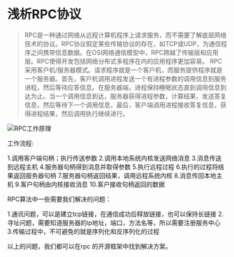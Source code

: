 # 浅析RPC协议

> RPC是一种通过网络从远程计算机程序上请求服务，而不需要了解底层网络技术的协议。RPC协议假定某些传输协议的存在，如TCP或UDP，为通信程序之间携带信息数据。在OSI网络通信模型中，RPC跨越了传输层和应用层。RPC使得开发包括网络分布式多程序在内的应用程序更加容易。 
RPC采用客户机/服务器模式。请求程序就是一个客户机，而服务提供程序就是一个服务器。首先，客户机调用进程发送一个有进程参数的调用信息到服务进程，然后等待应答信息。在服务器端，进程保持睡眠状态直到调用信息到达为止。当一个调用信息到达，服务器获得进程参数，计算结果，发送答复信息，然后等待下一个调用信息，最后，客户端调用进程接收答复信息，获得进程结果，然后调用执行继续进行。





![RPC工作原理](https://raw.githubusercontent.com/astaxie/build-web-application-with-golang/master/zh/images/8.4.rpc.png)

工作流程:

1.调用客户端句柄；执行传送参数
2.调用本地系统内核发送网络消息
3.消息传送到远程主机
4.服务器句柄得到消息并取得参数
5.执行远程过程
6.执行的过程将结果返回服务器句柄
7.服务器句柄返回结果，调用远程系统内核
8.消息传回本地主机
9.客户句柄由内核接收消息
10.客户接收句柄返回的数据

RPC算法中一些需要我们解决的问题：

1.通讯问题，可以是建立tcp链接，在通信成功后释放链接，也可以保持长链接
2.寻址问题，需要知道服务器的ip地址，端口，方法名等，所以需要注册服务中心
3.传输过程中，不可避免的就是序列化和反序列化的过程

以上的问题，我们都可以在rpc 的开源框架中找到解决方案。
